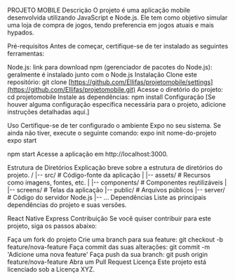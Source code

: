 PROJETO MOBILE
Descrição
O projeto é uma aplicação mobile desenvolvida utilizando JavaScript e Node.js. Ele tem como objetivo simular uma loja de compra de jogos, tendo preferencia em jogos atuais e mais hypados.

Pré-requisitos
Antes de começar, certifique-se de ter instalado as seguintes ferramentas:

Node.js: link para download
npm (gerenciador de pacotes do Node.js): geralmente é instalado junto com o Node.js
Instalação
Clone este repositório: git clone [https://github.com/Ellifas/projetomobile/settings](https://github.com/Ellifas/projetomobile.git)
Acesse o diretório do projeto: cd projetomobile
Instale as dependências: npm install
Configuração
[Se houver alguma configuração específica necessária para o projeto, adicione instruções detalhadas aqui.]

Uso
Certifique-se de ter configurado o ambiente Expo no seu sistema. Se ainda não tiver, execute o seguinte comando:
expo init nome-do-projeto
expo start

npm start
Acesse a aplicação em http://localhost:3000.

Estrutura de Diretórios
Explicação breve sobre a estrutura de diretórios do projeto.
/
|-- src/            # Código-fonte da aplicação
|   |-- assets/     # Recursos como imagens, fontes, etc.
|   |-- components/ # Componentes reutilizáveis
|   |-- screens/    # Telas da aplicação
|-- public/         # Arquivos públicos
|-- server/         # Código do servidor Node.js
|-- ...
Dependências
Liste as principais dependências do projeto e suas versões.

React Native
Express
Contribuição
Se você quiser contribuir para este projeto, siga os passos abaixo:

Faça um fork do projeto
Crie uma branch para sua feature: git checkout -b feature/nova-feature
Faça commit das suas alterações: git commit -m 'Adicione uma nova feature'
Faça push da sua branch: git push origin feature/nova-feature
Abra um Pull Request
Licença
Este projeto está licenciado sob a Licença XYZ.


